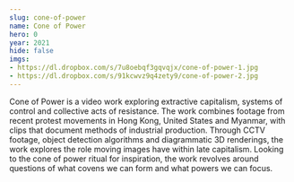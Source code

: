 ```yaml
---
slug: cone-of-power
name: Cone of Power
hero: 0
year: 2021
hide: false
imgs: 
- https://dl.dropbox.com/s/7u8oebqf3gqvqjx/cone-of-power-1.jpg
- https://dl.dropbox.com/s/91kcwvz9q4zety9/cone-of-power-2.jpg
---
```


Cone of Power is a video work exploring extractive capitalism, systems of control and collective acts of resistance. The work combines footage from recent protest movements in Hong Kong, United States and Myanmar, with clips that document methods of industrial production. Through CCTV footage, object detection algorithms and diagrammatic 3D renderings, the work explores the role moving images have within late capitalism. Looking to the cone of power ritual for inspiration, the work revolves around questions of what covens we can form and what powers we can focus.
